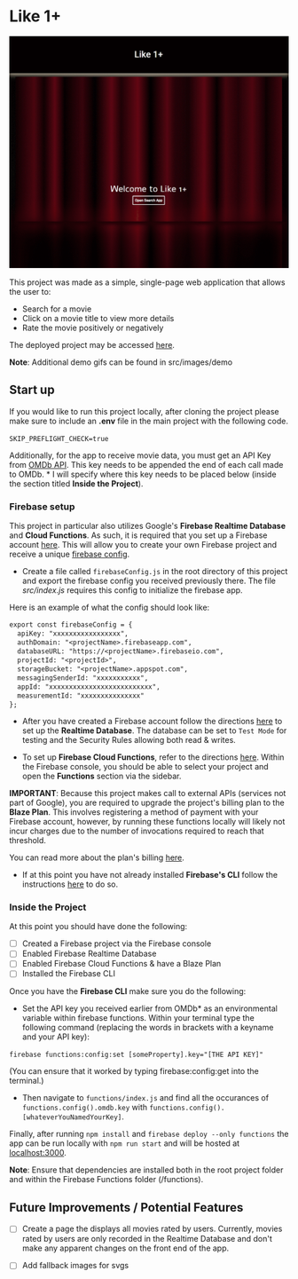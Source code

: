 # Like 1+

<img src="https://github.com/vlee4/Like-It/blob/master/src/images/demo/search-and-rate-t2.gif" width="800px" alt="search & rate movie demo"/>

This project was made as a simple, single-page web application that allows the user to:

- Search for a movie
- Click on a movie title to view more details
- Rate the movie positively or negatively

The deployed project may be accessed [here](https://like-1t.web.app/).

**Note**: Additional demo gifs can be found in src/images/demo

## Start up

If you would like to run this project locally, after cloning the project please make sure to include an **.env** file in the main project with the following code.

`SKIP_PREFLIGHT_CHECK=true`

Additionally, for the app to receive movie data, you must get an API Key from [OMDb API](http://www.omdbapi.com/). This key needs to be appended the end of each call made to OMDb. \* I will specify where this key needs to be placed below (inside the section titled **Inside the Project**).

### Firebase setup

This project in particular also utilizes Google's **Firebase Realtime Database** and **Cloud Functions**. As such, it is required that you set up a Firebase account [here](https://firebase.google.com/). This will allow you to create your own Firebase project and receive a unique [firebase config](https://support.google.com/firebase/answer/7015592).

- Create a file called `firebaseConfig.js` in the root directory of this project and export the firebase config you received previously there. The file _src/index.js_ requires this config to initialize the firebase app.

Here is an example of what the config should look like:

```
export const firebaseConfig = {
  apiKey: "xxxxxxxxxxxxxxxxx",
  authDomain: "<projectName>.firebaseapp.com",
  databaseURL: "https://<projectName>.firebaseio.com",
  projectId: "<projectId>",
  storageBucket: "<projectName>.appspot.com",
  messagingSenderId: "xxxxxxxxxxx",
  appId: "xxxxxxxxxxxxxxxxxxxxxxxxxx",
  measurementId: "xxxxxxxxxxxxxxx"
};
```

- After you have created a Firebase account follow the directions [here](https://firebase.google.com/docs/database/web/start) to set up the **Realtime Database**. The database can be set to `Test Mode` for testing and the Security Rules allowing both read & writes.

- To set up **Firebase Cloud Functions**, refer to the directions [here](https://firebase.google.com/docs/functions/get-started). Within the Firebase console, you should be able to select your project and open the **Functions** section via the sidebar.

**IMPORTANT**: Because this project makes call to external APIs (services not part of Google), you are required to upgrade the project's billing plan to the **Blaze Plan**. This involves registering a method of payment with your Firebase account, however, by running these functions locally will likely not incur charges due to the number of invocations required to reach that threshold.

You can read more about the plan's billing [here](https://firebase.google.com/pricing).

- If at this point you have not already installed **Firebase's CLI** follow the instructions [here](https://firebase.google.com/docs/cli#setup_update_cli) to do so.

### Inside the Project

At this point you should have done the following:

- [ ] Created a Firebase project via the Firebase console
- [ ] Enabled Firebase Realtime Database
- [ ] Enabled Firebase Cloud Functions & have a Blaze Plan
- [ ] Installed the Firebase CLI

Once you have the **Firebase CLI** make sure you do the following:

- Set the API key you received earlier from OMDb\* as an environmental variable within firebase functions. Within your terminal type the following command (replacing the words in brackets with a keyname and your API key):

`firebase functions:config:set [someProperty].key="[THE API KEY]"`

(You can ensure that it worked by typing firebase:config:get into the terminal.)

- Then navigate to `functions/index.js` and find all the occurances of `functions.config().omdb.key` with `functions.config().[whateverYouNamedYourKey]`.

Finally, after running `npm install` and `firebase deploy --only functions` the app can be run locally with `npm run start` and will be hosted at [localhost:3000](http://localhost:3000/).

**Note**: Ensure that dependencies are installed both in the root project folder and within the Firebase Functions folder (/functions).

## Future Improvements / Potential Features

- [ ] Create a page the displays all movies rated by users. Currently, movies rated by users are only recorded in the Realtime Database and don't make any apparent changes on the front end of the app.

- [ ] Add fallback images for svgs
